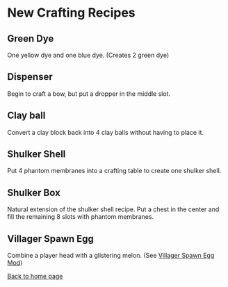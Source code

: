 # New Crafting Recipes

## Green Dye

One yellow dye and one blue dye. (Creates 2 green dye)

## Dispenser

Begin to craft a bow, but put a dropper in the middle slot.

## Clay ball

Convert a clay block back into 4 clay balls without having to place it.

## Shulker Shell

Put 4 phantom membranes into a crafting table to create one shulker shell.

## Shulker Box

Natural extension of the shulker shell recipe. Put a chest in the center and fill the remaining 8 slots with phantom membranes.

## Villager Spawn Egg

Combine a player head with a glistering melon. (See [Villager Spawn Egg Mod](villager.md))

[Back to home page](README.md)
